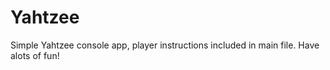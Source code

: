 # Yahtzee
Simple Yahtzee console app, player instructions included in main file.
Have alots of fun!
